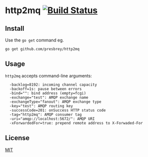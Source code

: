 # http2mq [![Build Status](https://travis-ci.org/presbrey/http2mq.svg?branch=master)](https://travis-ci.org/presbrey/http2mq)

## Install

Use the `go get` command eg.

    go get github.com/presbrey/http2mq

## Usage

`http2mq` accepts command-line arguments:
~~~
  -backlog=8192: incoming channel capacity
  -backoff=1s: pause between errors
  -bind="": bind address (empty=fcgi)
  -exchange="test": AMQP exchange name
  -exchangeType="fanout": AMQP exchange type
  -key="test": AMQP routing key
  -successCode=201: onSuccess HTTP status code
  -tag="http2mq": AMQP consumer tag
  -uri="amqp://localhost:5672/": AMQP URI
  -xForwardedFor=true: prepend remote address to X-Forwaded-For
~~~

## License

[MIT](http://joe.mit-license.org/)
